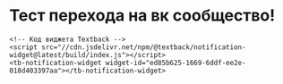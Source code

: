 
<html lang="ru">
<head>
    <meta charset="UTF-8">
    <meta name="viewport" content="width=device-width, initial-scale=1.0">
    <title>Виджет Textback</title>
</head>
<body>
    <h1>Тест перехода на вк сообщество!</h1>

    <!-- Код виджета Textback -->
    <script src="//cdn.jsdelivr.net/npm/@textback/notification-widget@latest/build/index.js"></script>
    <tb-notification-widget widget-id="ed85b625-1669-6ddf-ee2e-018d403397aa"></tb-notification-widget>

</body>
</html>
